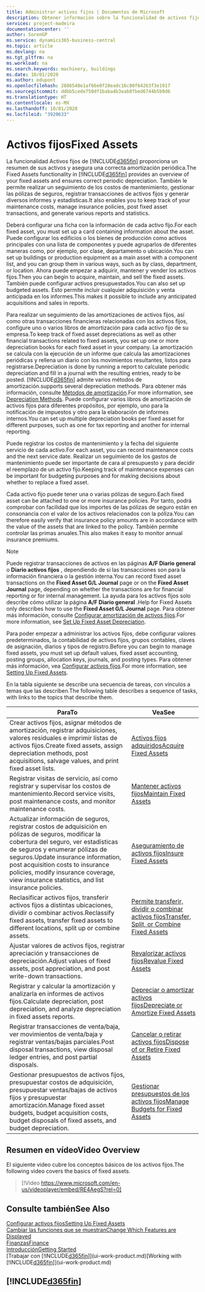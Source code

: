 ```yaml
---
title: Administrar activos fijos | Documentos de Microsoft
description: Obtener información sobre la funcionalidad de activos fijos y obtener un resumen de cómo trabajar con activos fijos.
services: project-madeira
documentationcenter: ''
author: SorenGP
ms.service: dynamics365-business-central
ms.topic: article
ms.devlang: na
ms.tgt_pltfrm: na
ms.workload: na
ms.search.keywords: machinery, buildings
ms.date: 10/01/2020
ms.author: edupont
ms.openlocfilehash: 2886548e1af66e0f28eadc16c80f64263f3e1917
ms.sourcegitcommit: ddbb5cede750df1baba4b3eab8fbed6744b5b9d6
ms.translationtype: HT
ms.contentlocale: es-MX
ms.lasthandoff: 10/01/2020
ms.locfileid: "3920633"
---
```

# <a name="fixed-assets"></a><span data-ttu-id="2efb0-103">Activos fijos</span><span class="sxs-lookup"><span data-stu-id="2efb0-103">Fixed Assets</span></span>
<span data-ttu-id="2efb0-104">La funcionalidad Activos fijos de [!INCLUDE[d365fin](includes/d365fin_md.md)] proporciona un resumen de sus activos y asegura una correcta amortización periódica.</span><span class="sxs-lookup"><span data-stu-id="2efb0-104">The Fixed Assets functionality in [!INCLUDE[d365fin](includes/d365fin_md.md)] provides an overview of your fixed assets and ensures correct periodic depreciation.</span></span> <span data-ttu-id="2efb0-105">También le permite realizar un seguimiento de los costos de mantenimiento, gestionar las pólizas de seguros, registrar transacciones de activos fijos y generar diversos informes y estadísticas.</span><span class="sxs-lookup"><span data-stu-id="2efb0-105">It also enables you to keep track of your maintenance costs, manage insurance policies, post fixed asset transactions, and generate various reports and statistics.</span></span>

<span data-ttu-id="2efb0-106">Deberá configurar una ficha con la información de cada activo fijo.</span><span class="sxs-lookup"><span data-stu-id="2efb0-106">For each fixed asset, you must set up a card containing information about the asset.</span></span> <span data-ttu-id="2efb0-107">Puede configurar los edificios o los bienes de producción como activos principales con una lista de componentes y puede agruparlos de diferentes maneras como, por ejemplo, por clase, departamento o ubicación.</span><span class="sxs-lookup"><span data-stu-id="2efb0-107">You can set up buildings or production equipment as a main asset with a component list, and you can group them in various ways, such as by class, department, or location.</span></span> <span data-ttu-id="2efb0-108">Ahora puede empezar a adquirir, mantener y vender los activos fijos.</span><span class="sxs-lookup"><span data-stu-id="2efb0-108">Then you can begin to acquire, maintain, and sell the fixed assets.</span></span> <span data-ttu-id="2efb0-109">También puede configurar activos presupuestados.</span><span class="sxs-lookup"><span data-stu-id="2efb0-109">You can also set up budgeted assets.</span></span> <span data-ttu-id="2efb0-110">Esto permite incluir cualquier adquisición y venta anticipada en los informes.</span><span class="sxs-lookup"><span data-stu-id="2efb0-110">This makes it possible to include any anticipated acquisitions and sales in reports.</span></span>

<span data-ttu-id="2efb0-111">Para realizar un seguimiento de las amortizaciones de activos fijos, así como otras transacciones financieras relacionadas con los activos fijos, configure uno o varios libros de amortización para cada activo fijo de su empresa.</span><span class="sxs-lookup"><span data-stu-id="2efb0-111">To keep track of fixed asset depreciations as well as other financial transactions related to fixed assets, you set up one or more depreciation books for each fixed asset in your company.</span></span> <span data-ttu-id="2efb0-112">La amortización se calcula con la ejecución de un informe que calcula las amortizaciones periódicas y rellena un diario con los movimientos resultantes, listos para registrarse.</span><span class="sxs-lookup"><span data-stu-id="2efb0-112">Depreciation is done by running a report to calculate periodic depreciation and fill in a journal with the resulting entries, ready to be posted.</span></span> [!INCLUDE[d365fin](includes/d365fin_md.md)] <span data-ttu-id="2efb0-113">admite varios métodos de amortización.</span><span class="sxs-lookup"><span data-stu-id="2efb0-113">supports several depreciation methods.</span></span> <span data-ttu-id="2efb0-114">Para obtener más información, consulte [Métodos de amortización](fa-depreciation-methods.md).</span><span class="sxs-lookup"><span data-stu-id="2efb0-114">For more information, see [Depreciation Methods](fa-depreciation-methods.md).</span></span> <span data-ttu-id="2efb0-115">Puede configurar varios libros de amortización de activos fijos para diferentes propósitos, por ejemplo, uno para la notificación de impuestos y otro para la elaboración de informes internos.</span><span class="sxs-lookup"><span data-stu-id="2efb0-115">You can set up multiple depreciation books per fixed asset for different purposes, such as one for tax reporting and another for internal reporting.</span></span>

<span data-ttu-id="2efb0-116">Puede registrar los costos de mantenimiento y la fecha del siguiente servicio de cada activo.</span><span class="sxs-lookup"><span data-stu-id="2efb0-116">For each asset, you can record maintenance costs and the next service date.</span></span> <span data-ttu-id="2efb0-117">Realizar un seguimiento de los gastos de mantenimiento puede ser importante de cara al presupuesto y para decidir el reemplazo de un activo fijo.</span><span class="sxs-lookup"><span data-stu-id="2efb0-117">Keeping track of maintenance expenses can be important for budgeting purposes and for making decisions about whether to replace a fixed asset.</span></span>

<span data-ttu-id="2efb0-118">Cada activo fijo puede tener una o varias pólizas de seguro.</span><span class="sxs-lookup"><span data-stu-id="2efb0-118">Each fixed asset can be attached to one or more insurance policies.</span></span> <span data-ttu-id="2efb0-119">Por tanto, podrá comprobar con facilidad que los importes de las pólizas de seguro están en consonancia con el valor de los activos relacionados con la póliza.</span><span class="sxs-lookup"><span data-stu-id="2efb0-119">You can therefore easily verify that insurance policy amounts are in accordance with the value of the assets that are linked to the policy.</span></span> <span data-ttu-id="2efb0-120">También permite controlar las primas anuales.</span><span class="sxs-lookup"><span data-stu-id="2efb0-120">This also makes it easy to monitor annual insurance premiums.</span></span>

> [!NOTE]  
>   <span data-ttu-id="2efb0-121">Puede registrar transacciones de activos en las páginas **A/F Diario general** o **Diario activos fijos** , dependiendo de si las transacciones son para la información financiera o la gestión interna.</span><span class="sxs-lookup"><span data-stu-id="2efb0-121">You can record fixed asset transactions on the **Fixed Asset G/L Journal** page or on the **Fixed Asset Journal** page, depending on whether the transactions are for financial reporting or for internal management.</span></span> <span data-ttu-id="2efb0-122">La ayuda para los activos fijos solo describe cómo utilizar la página **A/F Diario general** .</span><span class="sxs-lookup"><span data-stu-id="2efb0-122">Help for Fixed Assets only describes how to use the **Fixed Asset G/L Journal** page.</span></span> <span data-ttu-id="2efb0-123">Para obtener más información, consulte [Configurar amortización de activos fijos](fa-how-setup-depreciation.md).</span><span class="sxs-lookup"><span data-stu-id="2efb0-123">For more information, see [Set Up Fixed Asset Depreciation](fa-how-setup-depreciation.md).</span></span>

<span data-ttu-id="2efb0-124">Para poder empezar a administrar los activos fijos, debe configurar valores predeterminados, la contabilidad de activos fijos, grupos contables, claves de asignación, diarios y tipos de registro.</span><span class="sxs-lookup"><span data-stu-id="2efb0-124">Before you can begin to manage fixed assets, you must set up default values, fixed asset accounting, posting groups, allocation keys, journals, and posting types.</span></span> <span data-ttu-id="2efb0-125">Para obtener más información, vea [Configurar activos fijos](fa-setup.md).</span><span class="sxs-lookup"><span data-stu-id="2efb0-125">For more information, see [Setting Up Fixed Assets](fa-setup.md).</span></span>

<span data-ttu-id="2efb0-126">En la tabla siguiente se describe una secuencia de tareas, con vínculos a temas que las describen.</span><span class="sxs-lookup"><span data-stu-id="2efb0-126">The following table describes a sequence of tasks, with links to the topics that describe them.</span></span>

| <span data-ttu-id="2efb0-127">Para</span><span class="sxs-lookup"><span data-stu-id="2efb0-127">To</span></span> | <span data-ttu-id="2efb0-128">Vea</span><span class="sxs-lookup"><span data-stu-id="2efb0-128">See</span></span> |
| --- | --- |
| <span data-ttu-id="2efb0-129">Crear activos fijos, asignar métodos de amortización, registrar adquisiciones, valores residuales e imprimir listas de activos fijos.</span><span class="sxs-lookup"><span data-stu-id="2efb0-129">Create fixed assets, assign depreciation methods, post acquisitions, salvage values, and print fixed asset lists.</span></span> |[<span data-ttu-id="2efb0-130">Activos fijos adquiridos</span><span class="sxs-lookup"><span data-stu-id="2efb0-130">Acquire Fixed Assets</span></span>](fa-how-acquire.md) |
| <span data-ttu-id="2efb0-131">Registrar visitas de servicio, así como registrar y supervisar los costos de mantenimiento.</span><span class="sxs-lookup"><span data-stu-id="2efb0-131">Record service visits, post maintenance costs, and monitor maintenance costs.</span></span> |[<span data-ttu-id="2efb0-132">Mantener activos fijos</span><span class="sxs-lookup"><span data-stu-id="2efb0-132">Maintain Fixed Assets</span></span>](fa-how-maintain.md) |
| <span data-ttu-id="2efb0-133">Actualizar información de seguros, registrar costos de adquisición en pólizas de seguros, modificar la cobertura del seguro, ver estadísticas de seguros y enumerar pólizas de seguros.</span><span class="sxs-lookup"><span data-stu-id="2efb0-133">Update insurance information, post acquisition costs to insurance policies, modify insurance coverage, view insurance statistics, and list insurance policies.</span></span> |[<span data-ttu-id="2efb0-134">Aseguramiento de activos fijos</span><span class="sxs-lookup"><span data-stu-id="2efb0-134">Insure Fixed Assets</span></span>](fa-how-insure.md) |
| <span data-ttu-id="2efb0-135">Reclasificar activos fijos, transferir activos fijos a distintas ubicaciones, dividir o combinar activos.</span><span class="sxs-lookup"><span data-stu-id="2efb0-135">Reclassify fixed assets, transfer fixed assets to different locations, split up or combine assets.</span></span> |[<span data-ttu-id="2efb0-136">Permite transferir, dividir o combinar activos fijos</span><span class="sxs-lookup"><span data-stu-id="2efb0-136">Transfer, Split, or Combine Fixed Assets</span></span>](fa-how-trans-split-combine.md) |
| <span data-ttu-id="2efb0-137">Ajustar valores de activos fijos, registrar apreciación y transacciones de depreciación.</span><span class="sxs-lookup"><span data-stu-id="2efb0-137">Adjust values of fixed assets, post appreciation, and post write-down transactions.</span></span> |[<span data-ttu-id="2efb0-138">Revalorizar activos fijos</span><span class="sxs-lookup"><span data-stu-id="2efb0-138">Revalue Fixed Assets</span></span>](fa-how-revalue.md) |
| <span data-ttu-id="2efb0-139">Registrar y calcular la amortización y analizarla en informes de activos fijos.</span><span class="sxs-lookup"><span data-stu-id="2efb0-139">Calculate depreciation, post depreciation, and  analyze depreciation in fixed assets reports.</span></span> |[<span data-ttu-id="2efb0-140">Depreciar o amortizar activos fijos</span><span class="sxs-lookup"><span data-stu-id="2efb0-140">Depreciate or Amortize Fixed Assets</span></span>](fa-how-depreciate-amortize.md) |
| <span data-ttu-id="2efb0-141">Registrar transacciones de venta/baja, ver movimientos de venta/baja y registrar ventas/bajas parciales.</span><span class="sxs-lookup"><span data-stu-id="2efb0-141">Post disposal transactions, view disposal ledger entries, and post partial disposals.</span></span> |[<span data-ttu-id="2efb0-142">Cancelar o retirar activos fijos</span><span class="sxs-lookup"><span data-stu-id="2efb0-142">Dispose of or Retire Fixed Assets</span></span>](fa-how-dispose-retire.md) |
| <span data-ttu-id="2efb0-143">Gestionar presupuestos de activos fijos, presupuestar costos de adquisición, presupuestar ventas/bajas de activos fijos y presupuestar amortización.</span><span class="sxs-lookup"><span data-stu-id="2efb0-143">Manage fixed asset budgets, budget acquisition costs, budget disposals of fixed assets, and budget depreciation.</span></span> |[<span data-ttu-id="2efb0-144">Gestionar presupuestos de los activos fijos</span><span class="sxs-lookup"><span data-stu-id="2efb0-144">Manage Budgets for Fixed Assets</span></span>](fa-how-manage-budgets.md) |

## <a name="video-overview"></a><span data-ttu-id="2efb0-145">Resumen en vídeo</span><span class="sxs-lookup"><span data-stu-id="2efb0-145">Video Overview</span></span>
<span data-ttu-id="2efb0-146">El siguiente video cubre los conceptos básicos de los activos fijos.</span><span class="sxs-lookup"><span data-stu-id="2efb0-146">The following video covers the basics of fixed assets.</span></span>

> [!Video https://www.microsoft.com/en-us/videoplayer/embed/RE4AegS?rel=0]

## <a name="see-also"></a><span data-ttu-id="2efb0-147">Consulte también</span><span class="sxs-lookup"><span data-stu-id="2efb0-147">See Also</span></span>
[<span data-ttu-id="2efb0-148">Configurar activos fijos</span><span class="sxs-lookup"><span data-stu-id="2efb0-148">Setting Up Fixed Assets</span></span>](fa-setup.md)  
[<span data-ttu-id="2efb0-149">Cambiar las funciones que se muestran</span><span class="sxs-lookup"><span data-stu-id="2efb0-149">Change Which Features are Displayed</span></span>](ui-experiences.md)  
[<span data-ttu-id="2efb0-150">Finanzas</span><span class="sxs-lookup"><span data-stu-id="2efb0-150">Finance</span></span>](finance.md)  
[<span data-ttu-id="2efb0-151">Introducción</span><span class="sxs-lookup"><span data-stu-id="2efb0-151">Getting Started</span></span>](product-get-started.md)  
<span data-ttu-id="2efb0-152">[Trabajar con [!INCLUDE[d365fin](includes/d365fin_md.md)]](ui-work-product.md)</span><span class="sxs-lookup"><span data-stu-id="2efb0-152">[Working with [!INCLUDE[d365fin](includes/d365fin_md.md)]](ui-work-product.md)</span></span>

## [!INCLUDE[d365fin](includes/free_trial_md.md)]  
 
